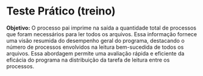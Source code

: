 # Teste Prático (treino)

**Objetivo:**
O processo pai imprime na saída a quantidade total de processos que foram necessários para ler todos os arquivos. Essa informação fornece uma visão resumida do desempenho geral do programa, destacando o número de processos envolvidos na leitura bem-sucedida de todos os arquivos. Essa abordagem permite uma avaliação rápida e eficiente da eficácia do programa na distribuição da tarefa de leitura entre os processos.
